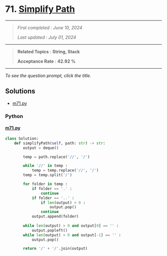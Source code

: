 # 71. [Simplify Path](<https://leetcode.com/problems/simplify-path>)

------

> *First completed : June 10, 2024*
>
> *Last updated : July 01, 2024*


------

> **Related Topics** : **String, Stack**
>
> **Acceptance Rate** : **42.92 %**


------

*To see the question prompt, click the title.*

## Solutions

- [m71.py](<../my-submissions/m71.py>)
### Python
#### [m71.py](<../my-submissions/m71.py>)
```Python
class Solution:
    def simplifyPath(self, path: str) -> str:
        output = deque()

        temp = path.replace('//', '/')

        while '//' in temp :
            temp = temp.replace('//', '/')
        temp = temp.split('/')

        for folder in temp :
            if folder == '.' :
                continue
            if folder == '..' :
                if len(output) > 0 :
                    output.pop()
                continue
            output.append(folder)
        
        while len(output) > 0 and output[0] == '' :
            output.popleft()
        while len(output) > 0 and output[-1] == '' :
            output.pop()

        return '/' + '/'.join(output)
```

